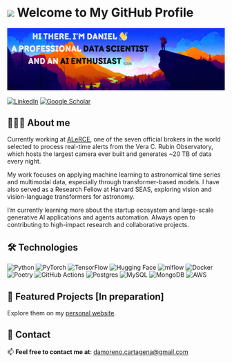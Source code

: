 # <img src="https://media.giphy.com/media/v1.Y2lkPTc5MGI3NjExb2NlYTc5a2M1Z3VrbHFtaDBhdzRycWtpYXl3dDcwbzVxMmJlbmE5ZiZlcD12MV9zdGlja2Vyc19zZWFyY2gmY3Q9cw/jY1r8EHyk4Ye9KUOUb/giphy.gif" width="80"/> Welcome to My GitHub Profile

![Banner de dnlmoreno](images/Banner_github_v2.png)

[![LinkedIn](https://img.shields.io/badge/linkedin-%230077B5.svg?style=for-the-badge&logo=linkedin&logoColor=white)](https://www.linkedin.com/in/danielmorenoc/)
[![Google Scholar](https://img.shields.io/badge/Google%20Scholar-4285F4?style=for-the-badge&logo=google-scholar&logoColor=white)](https://scholar.google.com/citations?user=WUlT8voAAAAJ&hl=en&authuser=3)
<!-- 
[![Curriculum Vitae](https://img.shields.io/badge/CV-PDF-informational?style=for-the-badge&logo=readthedocs&logoColor=white)](https://link-to-your-cv.com)
-->
<!-- Personal WEB-->


<!--
**dnlmoreno/dnlmoreno** is a ✨ _special_ ✨ repository because its `README.md` (this file) appears on your GitHub profile.
-->

## 👨🏻‍💻 About me

Currently working at [ALeRCE](https://alerce.science), one of the seven official brokers in the world selected to process real-time alerts from the Vera C. Rubin Observatory, which hosts the largest camera ever built and generates ~20 TB of data every night.

My work focuses on applying machine learning to astronomical time series and multimodal data, especially through transformer-based models. I have also served as a Research Fellow at Harvard SEAS, exploring vision and vision-language transformers for astronomy.

I’m currently learning more about the startup ecosystem and large-scale generative AI applications and agents automation. Always open to contributing to high-impact research and collaborative projects.

<!-- My projects-->


## 🛠️ Technologies
![Python](https://img.shields.io/badge/python-3670A0?style=for-the-badge&logo=python&logoColor=ffdd54)
![PyTorch](https://img.shields.io/badge/PyTorch-%23EE4C2C.svg?style=for-the-badge&logo=PyTorch&logoColor=white)
![TensorFlow](https://img.shields.io/badge/TensorFlow-%23FF6F00.svg?style=for-the-badge&logo=TensorFlow&logoColor=white)
![Hugging Face](https://img.shields.io/badge/-Hugging%20Face-FFD21F?style=for-the-badge&logo=huggingface&logoColor=black)
![mlflow](https://img.shields.io/badge/mlflow-%23d9ead3.svg?style=for-the-badge&logo=numpy&logoColor=blue)
![Docker](https://img.shields.io/badge/docker-%230db7ed.svg?style=for-the-badge&logo=docker&logoColor=white)
![Poetry](https://img.shields.io/badge/Poetry-%233B82F6.svg?style=for-the-badge&logo=poetry&logoColor=0B3D8D)
![GitHub Actions](https://img.shields.io/badge/github%20actions-%232671E5.svg?style=for-the-badge&logo=githubactions&logoColor=white)
![Postgres](https://img.shields.io/badge/postgres-%23316192.svg?style=for-the-badge&logo=postgresql&logoColor=white)
![MySQL](https://img.shields.io/badge/mysql-4479A1.svg?style=for-the-badge&logo=mysql&logoColor=white)
![MongoDB](https://img.shields.io/badge/MongoDB-%234ea94b.svg?style=for-the-badge&logo=mongodb&logoColor=white)
![AWS](https://img.shields.io/badge/AWS-%23FF9900.svg?style=for-the-badge&logo=amazon-aws&logoColor=white)

## 🚀 Featured Projects [In preparation]

Explore them on my [personal website](https://dnlmoreno.github.io).


## 📧 Contact 

📫 **Feel free to contact me at**: damoreno.cartagena@gmail.com  